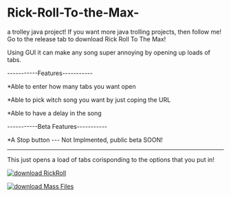 # Rick-Roll-To-the-Max-
a trolley java project!
If you want more java trolling projects, then follow me!
Go to the release tab to download Rick Roll To The Max!

Using GUI it can make any song super annoying by opening up loads of tabs.

-----------Features-----------

*Able to enter how many tabs you want open

*Able to pick witch song you want by just coping the URL

*Able to have a delay in the song

-----------Beta Features-----------

*A Stop button --- Not Implmented, public beta SOON!

________________________________________________________________________________
This just opens a load of tabs corisponding to the options that you put in!


[![download RickRoll](http://cf067b.medialib.glogster.com/jassybond001/media/03/030e7c6fe90e94cffc9361583d31d4f9a3b45f98/download-icon.png)](https://github.com/JavaProjectTesting/Rick-Roll-To-the-Max/releases)


[![download Mass Files](http://i.imgur.com/QqSRvDI.png)](http://javaprojecttesting.github.io/)
